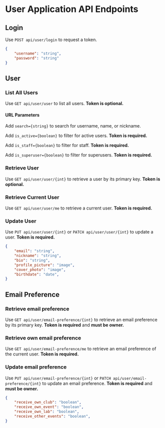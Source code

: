 # User Application API Endpoints

## Login

Use `POST api/user/login` to request a token.

```json
{
    "username": "string",
    "password": "string"
}
```

## User

### List All Users

Use `GET api/user/user` to list all users. **Token is optional.**

#### URL Parameters

Add `search={string}` to search for username, name, or nickname.

Add `is_active={boolean}` to filter for active users. **Token is required.**

Add `is_staff={boolean}` to filter for staff. **Token is required.**

Add `is_superuser={boolean}` to filter for superusers. **Token is required.**

### Retrieve User

Use `GET api/user/user/{int}` to retrieve a user by its primary key. **Token is optional.**

### Retrieve Current User 

Use `GET api/user/user/me` to retrieve a current user. **Token is required.**

### Update User

Use `PUT api/user/user/{int}` or `PATCH api/user/user/{int}` to update a user. **Token is required.**

```json
{
    "email": "string",
    "nickname": "string",
    "bio": "string",
    "profile_picture": "image",
    "cover_photo": "image",
    "birthdate": "date",
}
```

## Email Preference

### Retrieve email preference

Use `GET api/user/email-preference/{int}` to retrieve an email preference by its primary key. **Token is required** and **must be owner.**

### Retrieve own email preference

Use `GET api/user/email-preference/me` to retrieve an email preference of the current user. **Token is required.**

### Update email preference

Use `PUT api/user/email-preference/{int}` or `PATCH api/user/email-preference/{int}` to update an email preference. **Token is required** and **must be owner.**

```json
{
    "receive_own_club": "boolean",
    "receive_own_event": "boolean",
    "receive_own_lab": "boolean",
    "receive_other_events": "boolean",
}
```
